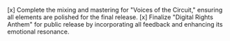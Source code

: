 [x] Complete the mixing and mastering for "Voices of the Circuit," ensuring all elements are polished for the final release.
[x] Finalize "Digital Rights Anthem" for public release by incorporating all feedback and enhancing its emotional resonance.